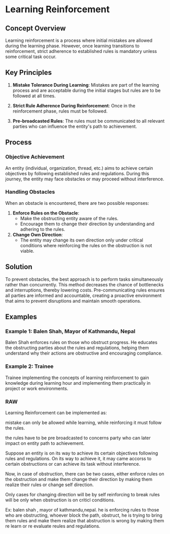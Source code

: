 # Learning Reinforcement

## Concept Overview

Learning reinforcement is a process where initial mistakes are allowed during the learning phase. However, once learning transitions to reinforcement, strict adherence to established rules is mandatory unless some critical task occur.

## Key Principles

1. **Mistake Tolerance During Learning**: Mistakes are part of the learning process and are acceptable during the initial stages but rules are to be followed at all times.
   
2. **Strict Rule Adherence During Reinforcement**: Once in the reinforcement phase, rules must be followed.

3. **Pre-broadcasted Rules**: The rules must be communicated to all relevant parties who can influence the entity's path to achievement.

## Process

### Objective Achievement

An entity (individual, organization, thread, etc.) aims to achieve certain objectives by following established rules and regulations. During this journey, the entity may face obstacles or may proceed without interference.

### Handling Obstacles

When an obstacle is encountered, there are two possible responses:
1. **Enforce Rules on the Obstacle**: 
   - Make the obstructing entity aware of the rules.
   - Encourage them to change their direction by understanding and adhering to the rules.
2. **Change Own Direction**:
   - The entity may change its own direction only under critical conditions where reinforcing the rules on the obstruction is not viable.

## Solution
To prevent obstacles, the best approach is to perform tasks simultaneously rather than concurrently. This method decreases the chance of bottlenecks and interruptions, thereby lowering costs. Pre-communicating rules ensures all parties are informed and accountable, creating a proactive environment that aims to prevent disruptions and maintain smooth operations.

## Examples

### Example 1: Balen Shah, Mayor of Kathmandu, Nepal
Balen Shah enforces rules on those who obstruct progress. He educates the obstructing parties about the rules and regulations, helping them understand why their actions are obstructive and encouraging compliance.

### Example 2: Trainee
Trainee implementing the concepts of learning reinforcement to gain knowledge during learning hour and implementing them practically in project or work environments.



### RAW
Learning Reinforcement can be implemented as:

mistake can only be allowed while learning, while reinforcing it must follow the rules.

the rules have to be pre broadcasted to concerns party who can later impact on entity path to achievement. 

Suppose an entity is on its way to achieve its certain objectives following rules and regulations. On its way to achieve it, it may came accorss to certain obstructions or can achieve its task without interference. 

Now, in case of obstruction, there can be two cases, either enforce rules on the obstruction and make them change their direction by making them realize their rules or change self direction.

Only cases for changing direction will be by self reinforcing to break rules will be only when obstruction is on criticl conditions. 

Ex: balen shah , mayor of kathmandu,nepal. he is enforcing rules to those who are obstructing, whoever block the path, obstruct, he is trying to bring them rules and make them realize that abstruction is wrong by making them re learn or re evaluate reules and regulations.
